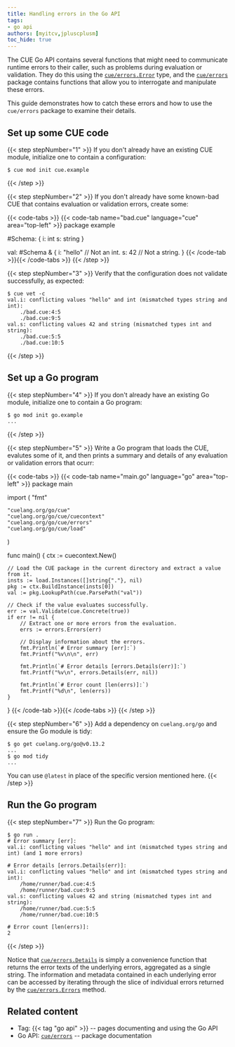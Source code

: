 ```yaml
---
title: Handling errors in the Go API
tags:
- go api
authors: [myitcv,jpluscplusm]
toc_hide: true
---
```


The CUE Go API contains several functions that might need to communicate
runtime errors to their caller, such as problems during evaluation or
validation. They do this using the
[`cue/errors.Error`](https://pkg.go.dev/cuelang.org/go/cue/errors#Error) type,
and the [`cue/errors`](https://pkg.go.dev/cuelang.org/go/cue/errors)
package contains functions that allow you to interrogate and manipulate these
errors.

This guide demonstrates how to catch these errors
and how to use the `cue/errors` package to examine their details.

<!--more-->

## Set up some CUE code

{{< step stepNumber="1" >}}
If you don't already have an existing CUE module,
initialize one to contain a configuration:

```text { title="TERMINAL" type="terminal" codeToCopy="Y3VlIG1vZCBpbml0IGN1ZS5leGFtcGxl" }
$ cue mod init cue.example
```
{{< /step >}}

{{< step stepNumber="2" >}}
If you don't already have some known-bad CUE that contains evaluation or
validation errors, create some:

{{< code-tabs >}}
{{< code-tab name="bad.cue" language="cue" area="top-left" >}}
package example

#Schema: {
	i: int
	s: string
}

val: #Schema & {
	i: "hello" // Not an int.
	s: 42      // Not a string.
}
{{< /code-tab >}}{{< /code-tabs >}}
{{< /step >}}

{{< step stepNumber="3" >}}
Verify that the configuration does not validate successfully, as expected:

```text { title="TERMINAL" type="terminal" codeToCopy="Y3VlIHZldCAtYw==" }
$ cue vet -c
val.i: conflicting values "hello" and int (mismatched types string and int):
    ./bad.cue:4:5
    ./bad.cue:9:5
val.s: conflicting values 42 and string (mismatched types int and string):
    ./bad.cue:5:5
    ./bad.cue:10:5
```
{{< /step >}}

## Set up a Go program

{{< step stepNumber="4" >}}
If you don't already have an existing Go module,
initialize one to contain a Go program:

```text { title="TERMINAL" type="terminal" codeToCopy="Z28gbW9kIGluaXQgZ28uZXhhbXBsZQ==" }
$ go mod init go.example
...
```
{{< /step >}}

{{< step stepNumber="5" >}}
Write a Go program that loads the CUE, evalutes some of it, and then prints a
summary and details of any evaluation or validation errors that ocurr:

{{< code-tabs >}}
{{< code-tab name="main.go" language="go" area="top-left" >}}
package main

import (
	"fmt"

	"cuelang.org/go/cue"
	"cuelang.org/go/cue/cuecontext"
	"cuelang.org/go/cue/errors"
	"cuelang.org/go/cue/load"
)

func main() {
	ctx := cuecontext.New()

	// Load the CUE package in the current directory and extract a value from it.
	insts := load.Instances([]string{"."}, nil)
	pkg := ctx.BuildInstance(insts[0])
	val := pkg.LookupPath(cue.ParsePath("val"))

	// Check if the value evaluates successfully.
	err := val.Validate(cue.Concrete(true))
	if err != nil {
		// Extract one or more errors from the evaluation.
		errs := errors.Errors(err)

		// Display information about the errors.
		fmt.Println(`# Error summary [err]:`)
		fmt.Printf("%v\n\n", err)

		fmt.Println(`# Error details [errors.Details(err)]:`)
		fmt.Printf("%v\n", errors.Details(err, nil))

		fmt.Println(`# Error count [len(errs)]:`)
		fmt.Printf("%d\n", len(errs))
	}
}
{{< /code-tab >}}{{< /code-tabs >}}
{{< /step >}}

{{< step stepNumber="6" >}}
Add a dependency on `cuelang.org/go` and ensure the Go module is tidy:

```text { title="TERMINAL" type="terminal" codeToCopy="Z28gZ2V0IGN1ZWxhbmcub3JnL2dvQHYwLjEzLjIKZ28gbW9kIHRpZHk=" }
$ go get cuelang.org/go@v0.13.2
...
$ go mod tidy
...
```

You can use `@latest` in place of the specific version mentioned here.
{{< /step >}}

## Run the Go program

{{< step stepNumber="7" >}}
Run the Go program:

```text { title="TERMINAL" type="terminal" codeToCopy="Z28gcnVuIC4=" }
$ go run .
# Error summary [err]:
val.i: conflicting values "hello" and int (mismatched types string and int) (and 1 more errors)

# Error details [errors.Details(err)]:
val.i: conflicting values "hello" and int (mismatched types string and int):
    /home/runner/bad.cue:4:5
    /home/runner/bad.cue:9:5
val.s: conflicting values 42 and string (mismatched types int and string):
    /home/runner/bad.cue:5:5
    /home/runner/bad.cue:10:5

# Error count [len(errs)]:
2
```
{{< /step >}}

Notice that
[`cue/errors.Details`](https://pkg.go.dev/cuelang.org/go/cue/errors#Details) is
simply a convenience function that returns the error texts of the underlying
errors, aggregated as a single string. The information and metadata contained
in each underlying error can be accessed by iterating through the slice of
individual errors returned by the
[`cue/errors.Errors`](https://pkg.go.dev/cuelang.org/go/cue/errors#Errors)
method.
## Related content

- Tag: {{< tag "go api" >}} -- pages documenting and using the Go API
- Go API: [`cue/errors`](https://pkg.go.dev/cuelang.org/go/cue/errors#section-documentation)
  -- package documentation
